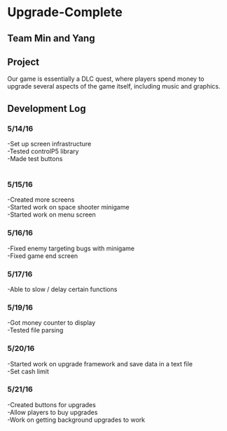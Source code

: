 # Upgrade-Complete

## Team Min and Yang

## Project
Our game is essentially a DLC quest, where players
spend money to upgrade several aspects of the
game itself, including music and graphics.

## Development Log
### 5/14/16 <br />
-Set up screen infrastructure <br />
-Tested controlP5 library <br />
-Made test buttons <br />
<br />
### 5/15/16 <br />
-Created more screens <br />
-Started work on space shooter minigame <br />
-Started work on menu screen <br />
### 5/16/16 <br />
-Fixed enemy targeting bugs with minigame <br />
-Fixed game end screen
### 5/17/16 <br />
-Able to slow / delay certain functions <br />

### 5/19/16 <br />
-Got money counter to display <br />
-Tested file parsing <br />

### 5/20/16 <br />
-Started work on upgrade framework and save data in a text file <br />
-Set cash limit <br />

### 5/21/16 <br />
-Created buttons for upgrades <br />
-Allow players to buy upgrades <br />
-Work on getting background upgrades to work <br />
